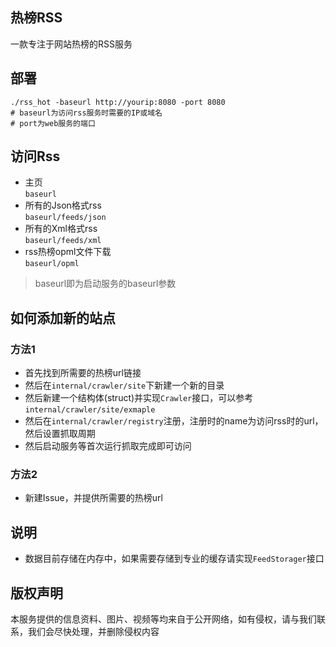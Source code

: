 ## 热榜RSS
一款专注于网站热榜的RSS服务

## 部署
```shell
./rss_hot -baseurl http://yourip:8080 -port 8080
# baseurl为访问rss服务时需要的IP或域名
# port为web服务的端口
```

## 访问Rss
- 主页   
    `baseurl`
- 所有的Json格式rss    
    `baseurl/feeds/json`
- 所有的Xml格式rss  
    `baseurl/feeds/xml`
- rss热榜opml文件下载  
    `baseurl/opml`
> baseurl即为启动服务的baseurl参数

## 如何添加新的站点
### 方法1
- 首先找到所需要的热榜url链接
- 然后在`internal/crawler/site`下新建一个新的目录
- 然后新建一个结构体(struct)并实现`Crawler`接口，可以参考`internal/crawler/site/exmaple`
- 然后在`internal/crawler/registry`注册，注册时的name为访问rss时的url，然后设置抓取周期
- 然后启动服务等首次运行抓取完成即可访问

### 方法2
- 新建Issue，并提供所需要的热榜url



## 说明
- 数据目前存储在内存中，如果需要存储到专业的缓存请实现`FeedStorager`接口



## 版权声明
本服务提供的信息资料、图片、视频等均来自于公开网络，如有侵权，请与我们联系，我们会尽快处理，并删除侵权内容